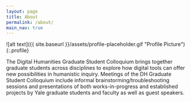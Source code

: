 ```yaml
---
layout: page
title: About
permalink: /about/
main_nav: true
---
```


![alt text]({{ site.baseurl }}/assets/profile-placeholder.gif "Profile Picture"){:.profile}

The Digital Humanities Graduate Student Colloquium brings together graduate students across disciplines to explore how digital tools can offer new possibilities in humanistic inquiry. Meetings of the DH Graduate Student Colloquium include informal brainstorming/troubleshooting sessions and presentations of both works-in-progress and established projects by Yale graduate students and faculty as well as guest speakers.  
